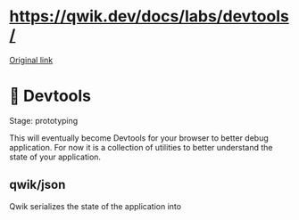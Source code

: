 # https://qwik.dev/docs/labs/devtools/

[Original link](https://qwik.dev/docs/labs/devtools/)

# 🧪 Devtools

Stage: prototyping

This will eventually become Devtools for your browser to better debug application. For now it is a collection of utilities to better understand the state of your application.

## qwik/json

Qwik serializes the state of the application into <script type="qwik/json"> tag. This allows you to inspect the state of the application by looking at the DOM. Unfortunately the format is not very human readable. These steps describe how to parse the JSON into a more readable format.

```
import("https://qwik.dev/devtools/json/");
```

Most of the resulting output should be self explanatory. But we provide few high level points here to get you oriented. (This is not meant to be a complete documentation of the output.)

The way to think about Qwik serialization is that Qwik wants to serialize minimal amount of information. For this reason it only serializes objects which are reachable from either QContext or from QRef. This means that if you have an object which is not reachable from either of these two, then it will not be serialized. This is a good thing, because it means that Qwik will not serialize the entire application state, but only the state which is reachable from the component which is being rendered.

The flip side is that if you see an object being serialized and you think it should not be you can trace it backwards to see why it is being serialized. For this purpose all objects include a __backRef property which points to the object which is causing any object to be retained. By tracing the objects references back to their roots (which should be QContext or QRef) we can determine because of which one a particular object is being serialized. Similarly we can see if we can refactor our code to prevent serialization of said object.

### Contributors

Thanks to all the contributors who have helped make this documentation better!

